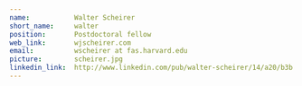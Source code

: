 ```yaml
---
name:           Walter Scheirer
short_name:     walter
position:       Postdoctoral fellow
web_link:       wjscheirer.com
email:          wscheirer at fas.harvard.edu
picture:        scheirer.jpg
linkedin_link:  http://www.linkedin.com/pub/walter-scheirer/14/a20/b3b
---
```

